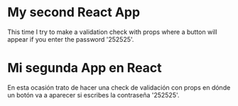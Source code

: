 # My second React App

This time I try to make a validation check with props where a button will appear if you enter the password '252525'.

# Mi segunda App en React

En esta ocasión trato de hacer una check de validación con props en dónde un botón va a aparecer si escribes la contraseña '252525'.